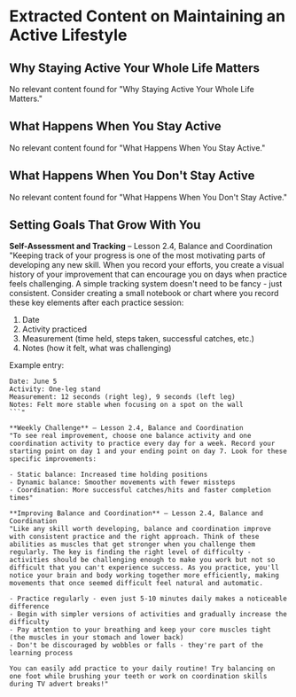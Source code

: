 # Extracted Content on Maintaining an Active Lifestyle

## Why Staying Active Your Whole Life Matters
No relevant content found for "Why Staying Active Your Whole Life Matters."

## What Happens When You Stay Active
No relevant content found for "What Happens When You Stay Active."

## What Happens When You Don't Stay Active
No relevant content found for "What Happens When You Don't Stay Active."

## Setting Goals That Grow With You
**Self-Assessment and Tracking** – Lesson 2.4, Balance and Coordination
"Keeping track of your progress is one of the most motivating parts of developing any new skill. When you record your efforts, you create a visual history of your improvement that can encourage you on days when practice feels challenging. A simple tracking system doesn't need to be fancy - just consistent. Consider creating a small notebook or chart where you record these key elements after each practice session:

1. Date
2. Activity practiced
3. Measurement (time held, steps taken, successful catches, etc.)
4. Notes (how it felt, what was challenging)

Example entry:
```
Date: June 5
Activity: One-leg stand
Measurement: 12 seconds (right leg), 9 seconds (left leg)
Notes: Felt more stable when focusing on a spot on the wall
```"

**Weekly Challenge** – Lesson 2.4, Balance and Coordination
"To see real improvement, choose one balance activity and one coordination activity to practice every day for a week. Record your starting point on day 1 and your ending point on day 7. Look for these specific improvements:

- Static balance: Increased time holding positions
- Dynamic balance: Smoother movements with fewer missteps
- Coordination: More successful catches/hits and faster completion times"

**Improving Balance and Coordination** – Lesson 2.4, Balance and Coordination
"Like any skill worth developing, balance and coordination improve with consistent practice and the right approach. Think of these abilities as muscles that get stronger when you challenge them regularly. The key is finding the right level of difficulty - activities should be challenging enough to make you work but not so difficult that you can't experience success. As you practice, you'll notice your brain and body working together more efficiently, making movements that once seemed difficult feel natural and automatic.

- Practice regularly - even just 5-10 minutes daily makes a noticeable difference
- Begin with simpler versions of activities and gradually increase the difficulty
- Pay attention to your breathing and keep your core muscles tight (the muscles in your stomach and lower back)
- Don't be discouraged by wobbles or falls - they're part of the learning process

You can easily add practice to your daily routine! Try balancing on one foot while brushing your teeth or work on coordination skills during TV advert breaks!"